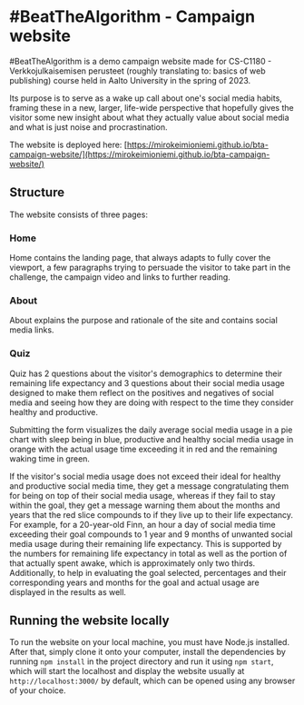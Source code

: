 # #BeatTheAlgorithm - Campaign website

#BeatTheAlgorithm is a demo campaign website made for CS-C1180 - Verkkojulkaisemisen perusteet
(roughly translating to: basics of web publishing) course held in Aalto University in the spring of 2023.

Its purpose is to serve as a wake up call about one's social media habits, framing these in a new, larger,
life-wide perspective that hopefully gives the visitor some new insight about what they actually value
about social media and what is just noise and procrastination. 

The website is deployed here: [https://mirokeimioniemi.github.io/bta-campaign-website/](https://mirokeimioniemi.github.io/bta-campaign-website/)

## Structure

The website consists of three pages:

### Home

Home contains the landing page, that always adapts to fully cover the viewport, a few paragraphs trying to
persuade the visitor to take part in the challenge, the campaign video and links to further reading.

### About

About explains the purpose and rationale of the site and contains social media links.

### Quiz

Quiz has 2 questions about the visitor's demographics to determine their remaining life expectancy and 3
questions about their social media usage designed to make them reflect on the positives and negatives of
social media and seeing how they are doing with respect to the time they consider healthy and productive.

Submitting the form visualizes the daily average social media usage in a pie chart with sleep being in blue,
productive and healthy social media usage in orange with the actual usage time exceeding it in red and the
remaining waking time in green.

If the visitor's social media usage does not exceed their ideal for healthy and productive social media time,
they get a message congratulating them for being on top of their social media usage, whereas if they fail to
stay within the goal, they get a message warning them about the months and years that the red slice compounds
to if they live up to their life expectancy. For example, for a 20-year-old Finn, an hour a day of social media
time exceeding their goal compounds to 1 year and 9 months of unwanted social media usage during their remaining
life expectancy. This is supported by the numbers for remaining life expectancy in total as well as the portion
of that actually spent awake, which is approximately only two thirds. Additionally, to help in evaluating the
goal selected, percentages and their corresponding years and months for the goal and actual usage are displayed
in the results as well. 

## Running the website locally

To run the website on your local machine, you must have Node.js installed. After that, simply clone it onto
your computer, install the dependencies by running `npm install` in the project directory and run it using 
`npm start`, which will start the localhost and display the website usually at `http://localhost:3000/` by
default, which can be opened using any browser of your choice. 
